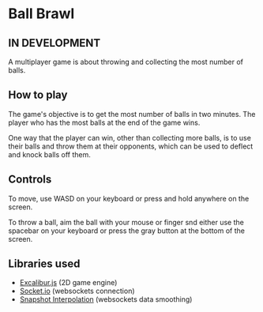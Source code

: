 # Ball Brawl

## IN DEVELOPMENT

A multiplayer game is about throwing and collecting the most number of balls.

## How to play

The game's objective is to get the most number of balls in two minutes. The player who has the most balls at the end of the game wins.

One way that the player can win, other than collecting more balls, is to use their balls and throw them at their opponents, which can be used to deflect and knock balls off them.

## Controls

To move, use WASD on your keyboard or press and hold anywhere on the screen.

To throw a ball, aim the ball with your mouse or finger snd either use the spacebar on your keyboard or press the gray button at the bottom of the screen.

## Libraries used

* [Excalibur.js](https://excaliburjs.com/) (2D game engine)
* [Socket.io](https://socket.io/) (websockets connection)
* [Snapshot Interpolation](https://github.com/geckosio/snapshot-interpolation) (websockets data smoothing)
